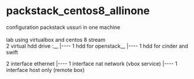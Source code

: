 # packstack_centos8_allinone
configuration packstack ussuri in one machine\
\
lab using virtualbox and centos 8 stream\
2 virtual hdd drive :__
|---- 1 hdd for openstack__
|---- 1 hdd for cinder and swift

2 interface ethernet 
|---- 1 interface nat network (vbox service)
|---- 1 interface host only (remote box)

